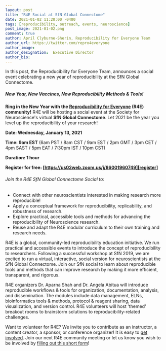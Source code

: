 ```yaml
---
layout: post
title: "R4E Social at SfN Global Connectome"
date: 2021-01-02 11:20:00 -0400
tags: [reproducibility, outreach, events, neuroscience]
post_image: 2021-01-02.png
comment: true
author: April Clyburne-Sherin, Reproducibility for Everyone Team
author_url: https://twitter.com/repro4everyone
author_image: 
author_designation:  Executive Director
author_bio: 
---
```


In this post, the Reproducibility for Everyone Team, announces a social event celebrating a new year of reproducibility at the SfN Global Connectome. 

##### New Year, New Vaccines, New Reproducibility Methods & Tools!

**Ring in the New Year with the [Reproducibility for Everyone][r4e] (R4E) community!** R4E will be hosting a social event at the Society for Neuroscience's virtual **SfN Global Connectome**. Let 2021 be the year you level up the reproducibility of your research!

**Date: Wednesday, January 13, 2021**

**Time: 9am EST** (6am PST / 8am CST / 9am EST / 2pm GMT / 3pm CET / 4pm SAST / 5pm EAT / 7:30pm IST / 10pm CST)

**Duration: 1 hour**    

**Register for free: [https://us02web.zoom.us/j/86001960749][register]**


###### Join the R4E SfN Global Connectome Social to:
- Connect with other neuroscientists interested in making research more reproducible!
- Apply a conceptual framework for reproducibility, replicability, and robustness of research.
- Explore practical, accessible tools and methods for advancing the reproducibility of Neuroscience research.
- Reuse and adapt the R4E modular curriculum to their own training and research needs.

R4E is a global, community-led reproducibility education initiative. We run practical and accessible events to introduce the concept of reproducibility to researchers. Following a successful workshop at SfN 2019, we are excited to run a virtual, interactive, social version for neuroscientists at the SfN Global Connectome. Join our SfN social to learn about reproducible tools and methods that can improve research by making it more efficient, transparent, and rigorous. 

R4E organizers Dr. Aparna Shah and Dr. Angela Abitua will introduce reproducible workflows & tools for organization, documentation, analysis, and dissemination. The modules include data management, ELNs, bioinformatics tools & methods, protocol & reagent sharing, data visualization, and version control. R4E volunteers will host 'themed' breakout rooms to brainstorm solutions to reproducibility-related challenges. 

Want to volunteer for R4E? We invite you to contribute as an instructor, a content creator, a sponsor, or conference organizer! It is easy to [get involved][joinus]. Join our next R4E community meeting or let us know you wish to be involved by [filling out this short form][shortform]!


[r4e]: https://repro4everyone.org/
[register]: https://us02web.zoom.us/j/86001960749
[joinus]: https://repro4everyone.org/pages/join/
[shortform]: https://forms.gle/o3qG65w8bfj7Kq9L6